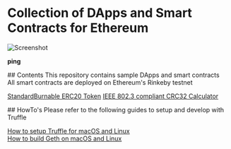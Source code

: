 # Collection of DApps and Smart Contracts for Ethereum

![Screenshot](https://github.com/kozyilmaz/ethereum-dapps/raw/master/docs/wallet-tests.png "Ethereum DApp Development")

**ping**

## Contents
This repository contains sample DApps and smart contracts  
All smart contracts are deployed on Ethereum's Rinkeby testnet

[StandardBurnable ERC20 Token](https://rinkeby.etherscan.io/address/0x0edd6c7576e31a740e7bef46388bf91057631b60#code)
[IEEE 802.3 compliant CRC32 Calculator](https://rinkeby.etherscan.io/address/0x0f7363cbad2f8d9f63bb64aad5dabaf3f1ff1a0c#code)

## HowTo's
Please refer to the following guides to setup and develop with Truffle  

[How to setup Truffle for macOS and Linux](docs/README.00-truffle.md)  
[How to build Geth on macOS and Linux](docs/README.01-geth.md)
